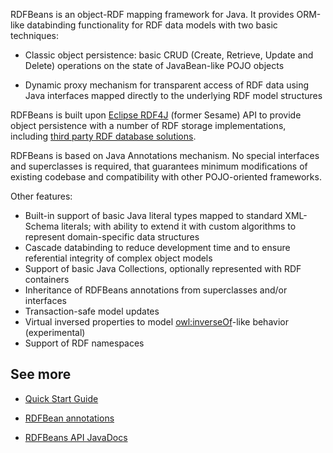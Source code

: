 RDFBeans is an object-RDF mapping framework for Java. It provides ORM-like databinding functionality for RDF data models 
with two basic techniques:

  * Classic object persistence: basic CRUD (Create, Retrieve, Update and Delete) operations on the state of JavaBean-like POJO objects

  * Dynamic proxy mechanism for transparent access of RDF data using Java interfaces mapped directly 
    to the underlying RDF model structures

RDFBeans is built upon [Eclipse RDF4J](http://rdf4j.org/) (former Sesame) API
to provide object persistence with a number of RDF storage implementations, including
[third party RDF database solutions](http://rdf4j.org/about/rdf4j-databases/).

RDFBeans is based on Java Annotations mechanism. 
No special interfaces and superclasses is required, that guarantees minimum 
modifications of existing codebase and compatibility with other POJO-oriented 
frameworks.   
  
Other features:

  * Built-in support of basic Java literal types mapped to standard XML-Schema literals; with ability to extend
    it with custom algorithms to represent domain-specific data structures  
  * Cascade databinding to reduce development time and to ensure referential integrity of complex object models  
  * Support of basic Java Collections, optionally represented with RDF containers  
  * Inheritance of RDFBeans annotations from superclasses and/or interfaces  
  * Transaction-safe model updates  
  * Virtual inversed properties to model [owl:inverseOf](http://www.w3.org/TR/2004/REC-owl-semantics-20040210/#owl_inverseOf)-like behavior (experimental)  
  * Support of RDF namespaces


See more
--------

 * [Quick Start Guide](quickstart.html)
 
 * [RDFBean annotations](rdfbean.html)
 
 * [RDFBeans API JavaDocs](apidocs/index.html)
